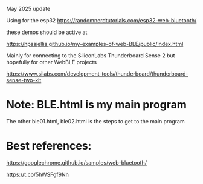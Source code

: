 
May 2025 update

Using for the esp32   https://randomnerdtutorials.com/esp32-web-bluetooth/   



these demos should be active at

https://hpssjellis.github.io/my-examples-of-web-BLE/public/index.html


Mainly for connecting to the SiliconLabs Thunderboard Sense 2 but hopefully for other WebBLE projects

https://www.silabs.com/development-tools/thunderboard/thunderboard-sense-two-kit




# Note:  BLE.html is my main program

The other ble01.html, ble02.html is the steps to get to the main program

# Best references:


https://googlechrome.github.io/samples/web-bluetooth/

https://t.co/5hWSFgf9Nn





